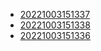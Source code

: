 - [20221003151337](/zet/20221003151337/README.md)
- [20221003151338](/zet/20221003151338/README.md)
- [20221003151336](/zet/20221003151336/README.md)
